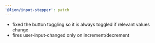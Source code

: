 ```yaml
---
'@lion/input-stepper': patch
---
```


- fixed the button toggling so it is always toggled if relevant values change
- fires user-input-changed only on increment/decrement
